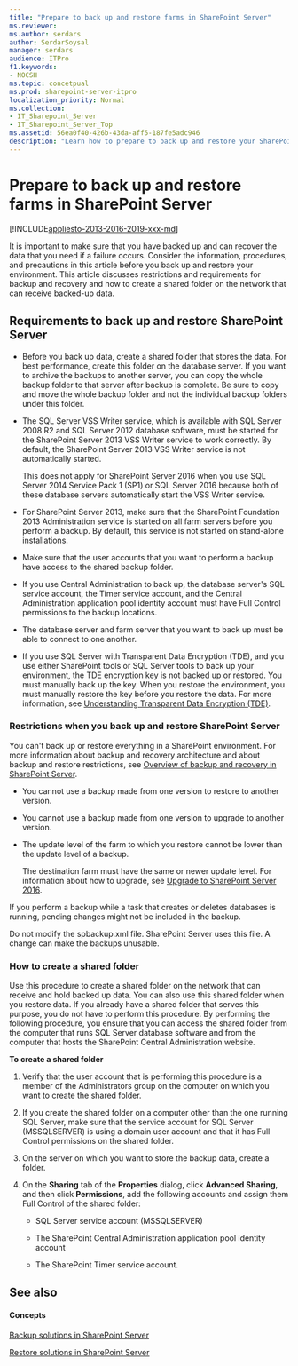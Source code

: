 ```yaml
---
title: "Prepare to back up and restore farms in SharePoint Server"
ms.reviewer: 
ms.author: serdars
author: SerdarSoysal
manager: serdars
audience: ITPro
f1.keywords:
- NOCSH
ms.topic: concetpual
ms.prod: sharepoint-server-itpro
localization_priority: Normal
ms.collection:
- IT_Sharepoint_Server
- IT_Sharepoint_Server_Top
ms.assetid: 56ea0f40-426b-43da-aff5-187fe5adc946
description: "Learn how to prepare to back up and restore your SharePoint Server farm."
---
```


# Prepare to back up and restore farms in SharePoint Server

[!INCLUDE[appliesto-2013-2016-2019-xxx-md](../includes/appliesto-2013-2016-2019-xxx-md.md)] 
  
It is important to make sure that you have backed up and can recover the data that you need if a failure occurs. Consider the information, procedures, and precautions in this article before you back up and restore your environment. This article discusses restrictions and requirements for backup and recovery and how to create a shared folder on the network that can receive backed-up data.
  
## Requirements to back up and restore SharePoint Server

- Before you back up data, create a shared folder that stores the data. For best performance, create this folder on the database server. If you want to archive the backups to another server, you can copy the whole backup folder to that server after backup is complete. Be sure to copy and move the whole backup folder and not the individual backup folders under this folder.
    
- The SQL Server VSS Writer service, which is available with SQL Server 2008 R2 and SQL Server 2012 database software, must be started for the SharePoint Server 2013 VSS Writer service to work correctly. By default, the SharePoint Server 2013 VSS Writer service is not automatically started.
    
    This does not apply for SharePoint Server 2016 when you use SQL Server 2014 Service Pack 1 (SP1) or SQL Server 2016 because both of these database servers automatically start the VSS Writer service.
    
- For SharePoint Server 2013, make sure that the SharePoint Foundation 2013 Administration service is started on all farm servers before you perform a backup. By default, this service is not started on stand-alone installations.
    
- Make sure that the user accounts that you want to perform a backup have access to the shared backup folder.
    
- If you use Central Administration to back up, the database server's SQL service account, the Timer service account, and the Central Administration application pool identity account must have Full Control permissions to the backup locations.
    
- The database server and farm server that you want to back up must be able to connect to one another.
    
- If you use SQL Server with Transparent Data Encryption (TDE), and you use either SharePoint tools or SQL Server tools to back up your environment, the TDE encryption key is not backed up or restored. You must manually back up the key. When you restore the environment, you must manually restore the key before you restore the data. For more information, see [Understanding Transparent Data Encryption (TDE)](/sql/relational-databases/security/encryption/transparent-data-encryption?viewFallbackFrom=sql-server-2014).
    
### Restrictions when you back up and restore SharePoint Server

You can't back up or restore everything in a SharePoint environment. For more information about backup and recovery architecture and about backup and restore restrictions, see [Overview of backup and recovery in SharePoint Server](backup-and-recovery-overview.md).
  
- You cannot use a backup made from one version to restore to another version.
    
- You cannot use a backup made from one version to upgrade to another version.
    
- The update level of the farm to which you restore cannot be lower than the update level of a backup.
    
    The destination farm must have the same or newer update level. For information about how to upgrade, see [Upgrade to SharePoint Server 2016](../upgrade-and-update/upgrade-to-sharepoint-server-2016.md).
    
If you perform a backup while a task that creates or deletes databases is running, pending changes might not be included in the backup.
  
Do not modify the spbackup.xml file. SharePoint Server uses this file. A change can make the backups unusable.
  
### How to create a shared folder

Use this procedure to create a shared folder on the network that can receive and hold backed up data. You can also use this shared folder when you restore data. If you already have a shared folder that serves this purpose, you do not have to perform this procedure. By performing the following procedure, you ensure that you can access the shared folder from the computer that runs SQL Server database software and from the computer that hosts the SharePoint Central Administration website.
  
 **To create a shared folder**
  
1. Verify that the user account that is performing this procedure is a member of the Administrators group on the computer on which you want to create the shared folder.
    
2. If you create the shared folder on a computer other than the one running SQL Server, make sure that the service account for SQL Server (MSSQLSERVER) is using a domain user account and that it has Full Control permissions on the shared folder.
    
3. On the server on which you want to store the backup data, create a folder.
    
4. On the **Sharing** tab of the **Properties** dialog, click **Advanced Sharing**, and then click **Permissions**, add the following accounts and assign them Full Control of the shared folder:
    
   - SQL Server service account (MSSQLSERVER)
    
   - The SharePoint Central Administration application pool identity account
    
   - The SharePoint Timer service account.
    
## See also

#### Concepts

[Backup solutions in SharePoint Server](backup.md)
  
[Restore solutions in SharePoint Server](restore.md)